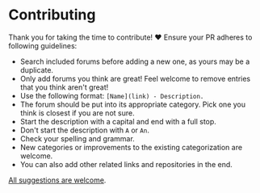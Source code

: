 # Contributing

Thank you for taking the time to contribute! ♥️ Ensure your PR adheres to following guidelines:

- Search included forums before adding a new one, as yours may be a duplicate.
- Only add forums you think are great! Feel welcome to remove entries that you think aren't great!
- Use the following format: `[Name](link) - Description.`
- The forum should be put into its appropriate category. Pick one you think is closest if you are not sure.
- Start the description with a capital and end with a full stop.
- Don't start the description with `A` or `An`.
- Check your spelling and grammar.
- New categories or improvements to the existing categorization are welcome.
- You can also add other related links and repositories in the end.

[All suggestions are welcome](../../edit/master/readme.md).
